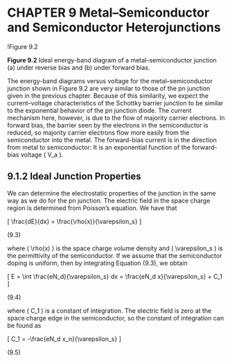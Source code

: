 # CHAPTER 9 Metal–Semiconductor and Semiconductor Heterojunctions

!Figure 9.2

**Figure 9.2** Ideal energy-band diagram of a metal–semiconductor junction (a) under reverse bias and (b) under forward bias.

The energy-band diagrams versus voltage for the metal–semiconductor junction shown in Figure 9.2 are very similar to those of the pn junction given in the previous chapter. Because of this similarity, we expect the current–voltage characteristics of the Schottky barrier junction to be similar to the exponential behavior of the pn junction diode. The current mechanism here, however, is due to the flow of majority carrier electrons. In forward bias, the barrier seen by the electrons in the semiconductor is reduced, so majority carrier electrons flow more easily from the semiconductor into the metal. The forward-bias current is in the direction from metal to semiconductor: It is an exponential function of the forward-bias voltage \( V_a \).

## 9.1.2 Ideal Junction Properties

We can determine the electrostatic properties of the junction in the same way as we do for the pn junction. The electric field in the space charge region is determined from Poisson’s equation. We have that

\[
\frac{dE}{dx} = \frac{\rho(x)}{\varepsilon_s}
\]

(9.3)

where \( \rho(x) \) is the space charge volume density and \( \varepsilon_s \) is the permittivity of the semiconductor. If we assume that the semiconductor doping is uniform, then by integrating Equation (9.3), we obtain

\[
E = \int \frac{eN_d}{\varepsilon_s} dx = \frac{eN_d x}{\varepsilon_s} + C_1
\]

(9.4)

where \( C_1 \) is a constant of integration. The electric field is zero at the space charge edge in the semiconductor, so the constant of integration can be found as

\[
C_1 = -\frac{eN_d x_n}{\varepsilon_s}
\]

(9.5)